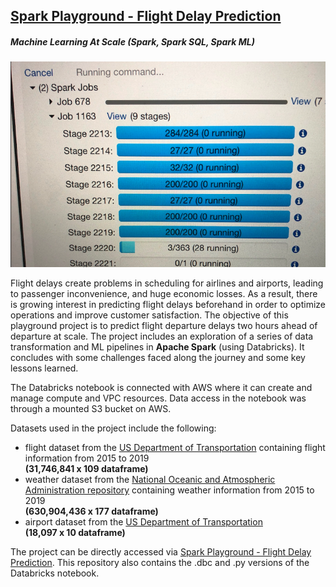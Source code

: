 ## [Spark Playground - Flight Delay Prediction](https://databricks-prod-cloudfront.cloud.databricks.com/public/4027ec902e239c93eaaa8714f173bcfc/4292307494740474/1474730470433170/6190017855571830/latest.html1b0ef5c443f23cfd7)
##### Machine Learning At Scale (Spark, Spark SQL, Spark ML)
![image](/images/sparkjobs.png)

Flight delays create problems in scheduling for airlines and airports, leading to passenger inconvenience, and huge economic losses. As a result, there is growing interest in predicting flight delays beforehand in order to optimize operations and improve customer satisfaction. The objective of this playground project is to predict flight departure delays two hours ahead of departure at scale. The project includes an exploration of a series of data transformation and ML pipelines in **Apache Spark** (using Databricks). It concludes with some challenges faced along the journey and some key lessons learned.

The Databricks notebook is connected with AWS where it can create and manage compute and VPC resources. Data access in the notebook was through a mounted S3 bucket on AWS.

Datasets used in the project include the following:
- flight dataset from the [US Department of Transportation](https://www.transtats.bts.gov/DL_SelectFields.asp?Table_ID=236&DB_Short_Name=On-Time) containing flight information from 2015 to 2019
<br>**(31,746,841 x 109 dataframe)**
- weather dataset from the [National Oceanic and Atmospheric Administration repository](https://www.ncdc.noaa.gov/orders/qclcd/) containing weather information from 2015 to 2019
<br>**(630,904,436 x 177 dataframe)**
- airport dataset from the [US Department of Transportation](https://www.transtats.bts.gov/DL_SelectFields.asp)
<br>**(18,097 x 10 dataframe)**

The project can be directly accessed via [Spark Playground - Flight Delay Prediction](https://databricks-prod-cloudfront.cloud.databricks.com/public/4027ec902e239c93eaaa8714f173bcfc/4292307494740474/1474730470433170/6190017855571830/latest.html1b0ef5c443f23cfd7). This repository also contains the .dbc and .py versions of the Databricks notebook.
